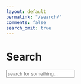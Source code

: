```yaml
---
layout: default
permalink: "/search/"
comments: false
search_omit: true
---
```


<h1>Search</h1>
  <!-- Html Elements for Search -->
<div id="search-container">
    <section class="row">
        <div class="col-sm-12 mt-5 search">
            <input type="text" id="search-input" placeholder="search for something...">
        </div>
    </section>
    <section class="row">
        <div class="col-sm-12 mt-5">
            <div id="results-container" class="row"></div>
        </div>
    </section>
</div>

<!-- Script pointing to search-script.js -->
<script src="{{ site.baseurl }}/assets/js/search.js" type="text/javascript"></script>

<!-- Configuration -->
<script>
SimpleJekyllSearch({
  searchInput: document.getElementById('search-input'),
  resultsContainer: document.getElementById('results-container'),
  searchResultTemplate: '<div class="col-md-3 mb-5"><div class="card"><a href="{url}"><img class="rounded mb-4" src="{{ site.baseurl }}/{image}" alt="{title}"> </a><div class="card-block"><h2 class="card-title h4 serif-font"><a href="{url}">{title}</a></h2><p class="card-text text-muted">{excerpt}</p></div></div></div>',
  noResultsText: "Ops! No results found!",
  json: '/blog/search.json'
})
</script>